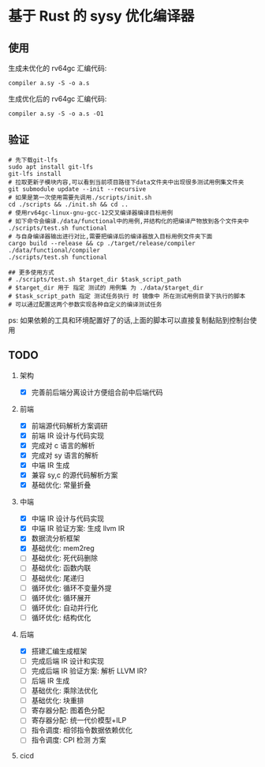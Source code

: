 # 基于 Rust 的 sysy 优化编译器

## 使用

生成未优化的 rv64gc 汇编代码:

`compiler a.sy -S -o a.s`

生成优化后的 rv64gc 汇编代码:

`compiler a.sy -S -o a.s -O1`

## 验证

```
# 先下载git-lfs
sudo apt install git-lfs
git-lfs install
# 拉取更新子模块内容,可以看到当前项目路径下data文件夹中出现很多测试用例集文件夹
git submodule update --init --recursive
# 如果是第一次使用需要先调用./scripts/init.sh
cd ./scripts && ./init.sh && cd ..
# 使用rv64gc-linux-gnu-gcc-12交叉编译器编译目标用例
# 如下命令会编译./data/functional中的用例,并结构化的把编译产物放到各个文件夹中
./scripts/test.sh functional
# 与自身编译器输出进行对比,需要把编译后的编译器放入目标用例文件夹下面
cargo build --release && cp ./target/release/compiler ./data/functional/compiler
./scripts/test.sh functional

## 更多使用方式
# ./scripts/test.sh $target_dir $task_script_path
# $target_dir 用于 指定 测试的 用例集 为 ./data/$target_dir
# $task_script_path 指定 测试任务执行 时 镜像中 所在测试用例目录下执行的脚本
# 可以通过配置这两个参数实现各种自定义的编译测试任务
```

ps: 如果依赖的工具和环境配置好了的话,上面的脚本可以直接复制黏贴到控制台使用

## TODO

1. 架构

   - [x] 完善前后端分离设计方便组合前中后端代码

2. 前端

   - [x] 前端源代码解析方案调研
   - [x] 前端 IR 设计与代码实现
   - [x] 完成对 c 语言的解析
   - [x] 完成对 sy 语言的解析
   - [x] 中端 IR 生成
   - [x] 兼容 sy,c 的源代码解析方案
   - [x] 基础优化: 常量折叠

3. 中端

   - [x] 中端 IR 设计与代码实现
   - [x] 中端 IR 验证方案: 生成 llvm IR
   - [x] 数据流分析框架
   - [x] 基础优化: mem2reg
   - [ ] 基础优化: 死代码删除
   - [ ] 基础优化: 函数内联
   - [ ] 基础优化: 尾递归
   - [ ] 循环优化: 循环不变量外提
   - [ ] 循环优化: 循环展开
   - [ ] 循环优化: 自动并行化
   - [ ] 循环优化: 结构优化

4. 后端

   - [x] 搭建汇编生成框架
   - [ ] 完成后端 IR 设计和实现
   - [ ] 完成后端 IR 验证方案: 解析 LLVM IR?
   - [ ] 后端 IR 生成
   - [ ] 基础优化: 乘除法优化
   - [ ] 基础优化: 块重排
   - [ ] 寄存器分配: 图着色分配
   - [ ] 寄存器分配: 统一代价模型+ILP
   - [ ] 指令调度: 相邻指令数据依赖优化
   - [ ] 指令调度: CPI 检测 方案

5. cicd
